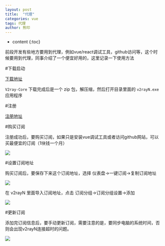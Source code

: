 ```yaml
---
layout: post
title:  "代理"
categories: vue
tags: 代理
author: 熊叩
---
```


* content
{:toc}
 
前段开发有些地方要用到代理，例如vue/react调试工具，github访问等，这个时候要用到代理，同事介绍了一个便宜好用的，这里记录一下使用方法









#下载启动

[下载地址](https://github.com/2dust/v2rayN/releases/download/6.23/v2rayN-With-Core.zip)

`V2ray-Core` 下载完成后是一个 zip 包，解压缩，然后打开目录里面的 `v2rayN.exe` 应用程序

#注册

[注册地址](https://xn--mes358aby2apfg.com/#/login)

#购买订阅

注册成功后，要购买订阅，如果只是安装vue调试工具或者访问github网站，可以买最便宜的订阅（1块钱一个月）

![](https://blogpackage.oss-cn-shenzhen.aliyuncs.com/shangwang/dingyue.jpg)

#设置订阅地址

购买订阅后，要保存下来这个订阅地址，选择 仪表盘->一键订阅->复制订阅地址

![](https://blogpackage.oss-cn-shenzhen.aliyuncs.com/shangwang/fuzhidingyue.jpg)

在 v2rayN 里面导入订阅地址，点击 订阅分组->订阅分组设置->添加

![](https://blogpackage.oss-cn-shenzhen.aliyuncs.com/shangwang/tianjia.jpg)

#更新订阅

添加完订阅信息后，要手动更新订阅，需要注意的是，要同步电脑的系统时间，否则会出现v2rayN连接超时的问题。

![](https://blogpackage.oss-cn-shenzhen.aliyuncs.com/shangwang/v2rayn.jpg)


